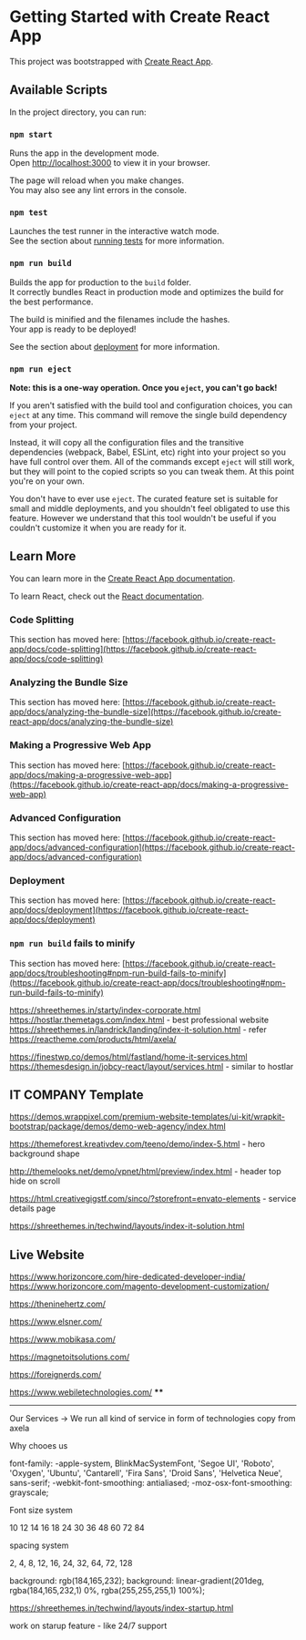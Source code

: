 # Getting Started with Create React App

This project was bootstrapped with [Create React App](https://github.com/facebook/create-react-app).

## Available Scripts

In the project directory, you can run:

### `npm start`

Runs the app in the development mode.\
Open [http://localhost:3000](http://localhost:3000) to view it in your browser.

The page will reload when you make changes.\
You may also see any lint errors in the console.

### `npm test`

Launches the test runner in the interactive watch mode.\
See the section about [running tests](https://facebook.github.io/create-react-app/docs/running-tests) for more information.

### `npm run build`

Builds the app for production to the `build` folder.\
It correctly bundles React in production mode and optimizes the build for the best performance.

The build is minified and the filenames include the hashes.\
Your app is ready to be deployed!

See the section about [deployment](https://facebook.github.io/create-react-app/docs/deployment) for more information.

### `npm run eject`

**Note: this is a one-way operation. Once you `eject`, you can't go back!**

If you aren't satisfied with the build tool and configuration choices, you can `eject` at any time. This command will remove the single build dependency from your project.

Instead, it will copy all the configuration files and the transitive dependencies (webpack, Babel, ESLint, etc) right into your project so you have full control over them. All of the commands except `eject` will still work, but they will point to the copied scripts so you can tweak them. At this point you're on your own.

You don't have to ever use `eject`. The curated feature set is suitable for small and middle deployments, and you shouldn't feel obligated to use this feature. However we understand that this tool wouldn't be useful if you couldn't customize it when you are ready for it.

## Learn More

You can learn more in the [Create React App documentation](https://facebook.github.io/create-react-app/docs/getting-started).

To learn React, check out the [React documentation](https://reactjs.org/).

### Code Splitting

This section has moved here: [https://facebook.github.io/create-react-app/docs/code-splitting](https://facebook.github.io/create-react-app/docs/code-splitting)

### Analyzing the Bundle Size

This section has moved here: [https://facebook.github.io/create-react-app/docs/analyzing-the-bundle-size](https://facebook.github.io/create-react-app/docs/analyzing-the-bundle-size)

### Making a Progressive Web App

This section has moved here: [https://facebook.github.io/create-react-app/docs/making-a-progressive-web-app](https://facebook.github.io/create-react-app/docs/making-a-progressive-web-app)

### Advanced Configuration

This section has moved here: [https://facebook.github.io/create-react-app/docs/advanced-configuration](https://facebook.github.io/create-react-app/docs/advanced-configuration)

### Deployment

This section has moved here: [https://facebook.github.io/create-react-app/docs/deployment](https://facebook.github.io/create-react-app/docs/deployment)

### `npm run build` fails to minify

This section has moved here: [https://facebook.github.io/create-react-app/docs/troubleshooting#npm-run-build-fails-to-minify](https://facebook.github.io/create-react-app/docs/troubleshooting#npm-run-build-fails-to-minify)

https://shreethemes.in/starty/index-corporate.html
https://hostlar.themetags.com/index.html - best professional website
https://shreethemes.in/landrick/landing/index-it-solution.html - refer
https://reactheme.com/products/html/axela/

https://finestwp.co/demos/html/fastland/home-it-services.html
https://themesdesign.in/jobcy-react/layout/services.html - similar to hostlar

## IT COMPANY Template

https://demos.wrappixel.com/premium-website-templates/ui-kit/wrapkit-bootstrap/package/demos/demo-web-agency/index.html

https://themeforest.kreativdev.com/teeno/demo/index-5.html - hero background shape

http://themelooks.net/demo/vpnet/html/preview/index.html - header top hide on scroll

https://html.creativegigstf.com/sinco/?storefront=envato-elements - service details page

https://shreethemes.in/techwind/layouts/index-it-solution.html

## Live Website

https://www.horizoncore.com/hire-dedicated-developer-india/
https://www.horizoncore.com/magento-development-customization/

https://theninehertz.com/

https://www.elsner.com/

https://www.mobikasa.com/

https://magnetoitsolutions.com/

https://foreignerds.com/

https://www.webiletechnologies.com/ **\*\***

---

Our Services -> We run all kind of service in form of technologies
copy from axela

Why chooes us

font-family: -apple-system, BlinkMacSystemFont, 'Segoe UI', 'Roboto', 'Oxygen',
'Ubuntu', 'Cantarell', 'Fira Sans', 'Droid Sans', 'Helvetica Neue',
sans-serif;
-webkit-font-smoothing: antialiased;
-moz-osx-font-smoothing: grayscale;

Font size system

10 12 14 16 18 24 30 36 48 60 72 84

spacing system

2, 4, 8, 12, 16, 24, 32, 64, 72, 128

background: rgb(184,165,232);
background: linear-gradient(201deg, rgba(184,165,232,1) 0%, rgba(255,255,255,1) 100%);

https://shreethemes.in/techwind/layouts/index-startup.html

work on starup feature - like 24/7 support
